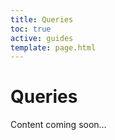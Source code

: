 ```yaml
---
title: Queries
toc: true
active: guides
template: page.html
---
```


# Queries

Content coming soon&hellip;
